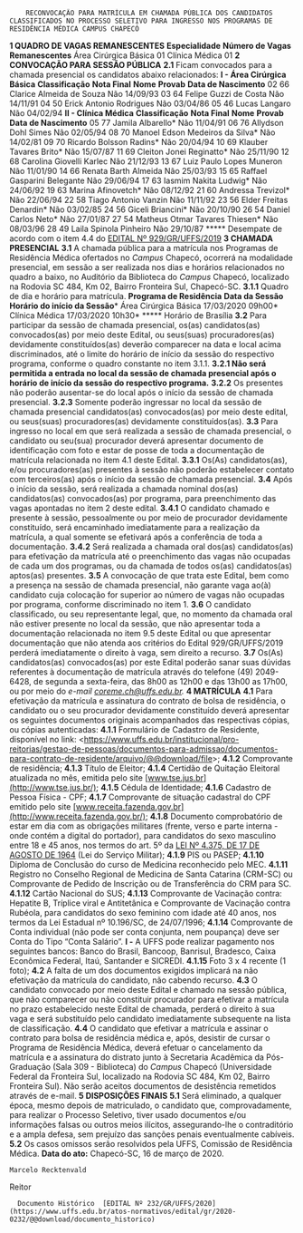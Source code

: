         RECONVOCAÇÃO PARA MATRÍCULA EM CHAMADA PÚBLICA DOS CANDIDATOS CLASSIFICADOS NO PROCESSO SELETIVO PARA INGRESSO NOS PROGRAMAS DE RESIDÊNCIA MÉDICA CAMPUS CHAPECÓ  

  **1 QUADRO DE VAGAS REMANESCENTES**      **Especialidade**     **Número de Vagas Remanescentes**      Área Cirúrgica Básica   01     Clínica Médica   01        **2 CONVOCAÇÃO PARA SESSÃO PÚBLICA**   **2.1**  Ficam convocados para a chamada presencial os candidatos abaixo relacionados:  **I - Área Cirúrgica Básica**      **Classificação**     **Nota Final**     **Nome**     **Provab**     **Data de Nascimento**      02   66   Clarice Almeida de Souza   Não   14/09/93     03   64   Felipe Guzzi de Costa   Não   14/11/91     04   50   Erick Antonio Rodrigues   Não   03/04/86     05   46   Lucas Langaro   Não   04/02/94     **II - Clínica Médica**      **Classificação**     **Nota Final**     **Nome**     **Provab**     **Data de Nascimento**      05   77   Jamila Albarello*   Não   11/04/91     06   76   Allydson Dohl Simes   Não   02/05/94     08   70   Manoel Edson Medeiros da Silva*   Não   14/02/81     09   70   Ricardo Bolsson Radins*   Não   20/04/94     10   69   Klauber Tavares Brito*   Não   15/07/87     11   69   Cleiton Jonei Reginatto*   Não   25/11/90     12   68   Carolina Giovelli Karlec   Não   21/12/93     13   67   Luiz Paulo Lopes Muneron   Não   11/01/90     14   66   Renata Barth Almeida   Não   25/03/93     15   65   Raffael Gasparini Belegante   Não   29/06/94     17   63   Iasmim Nakita Ludwig*   Não   24/06/92     19   63   Marina Afinovetch*   Não   08/12/92     21   60   Andressa Trevizol*   Não   22/06/94     22   58   Tiago Antonio Vanzin   Não   11/11/92     23   56   Elder Freitas Denardin*   Não   03/02/85     24   56   Giceli Briancini*   Não   20/10/90     26   54   Daniel Carlos Neto*   Não   27/01/87     27   54   Matheus Otmar Tavares Thiesen*   Não   08/03/96     28   49   Laila Spinola Pinheiro   Não   29/10/87     *****  Desempate de acordo com o item 4.4 do [EDITAL Nº 929/GR/UFFS/2019](https://www.uffs.edu.br/atos-normativos/edital/gr/2019-0929)     **3 CHAMADA PRESENCIAL**   **3.1**  A chamada pública para a matrícula nos Programas de Residência Médica ofertados no *Campus*  Chapecó, ocorrerá na modalidade presencial, em sessão a ser realizada nos dias e horários relacionados no quadro a baixo, no Auditório da Biblioteca do *Campus*  Chapecó, localizado na Rodovia SC 484, Km 02, Bairro Fronteira Sul, Chapecó-SC.  **3.1.1**  Quadro de dia e horário para matrícula.      **Programa de Residência**     **Data da Sessão**     **Horário do início da Sessão***      Área Cirúrgica Básica   17/03/2020   09h00*     Clínica Médica   17/03/2020   10h30*     *****  Horário de Brasília  **3.2**  Para participar da sessão de chamada presencial, os(as) candidatos(as) convocados(as) por meio deste Edital, ou seus(suas) procuradores(as) devidamente constituídos(as) deverão comparecer na data e local acima discriminados, até o limite do horário de início da sessão do respectivo programa, conforme o quadro constante no item 3.1.1.  **3.2.1 Não será permitida a entrada no local da sessão de chamada presencial após o horário de início da sessão do respectivo programa.**   **3.2.2**  Os presentes não poderão ausentar-se do local após o início da sessão de chamada presencial.  **3.2.3**  Somente poderão ingressar no local da sessão de chamada presencial candidatos(as) convocados(as) por meio deste edital, ou seus(suas) procuradores(as) devidamente constituídos(as).  **3.3**  Para ingresso no local em que será realizada a sessão de chamada presencial, o candidato ou seu(sua) procurador deverá apresentar documento de identificação com foto e estar de posse de toda a documentação de matrícula relacionada no item 4.1 deste Edital.  **3.3.1**  Os(As) candidatos(as), e/ou procuradores(as) presentes à sessão não poderão estabelecer contato com terceiros(as) após o início da sessão de chamada presencial.  **3.4**  Após o início da sessão, será realizada a chamada nominal dos(as) candidatos(as) convocados(as) por programa, para preenchimento das vagas apontadas no item 2 deste edital.  **3.4.1**  O candidato chamado e presente à sessão, pessoalmente ou por meio de procurador devidamente constituído, será encaminhado imediatamente para a realização da matrícula, a qual somente se efetivará após a conferência de toda a documentação.  **3.4.2**  Será realizada a chamada oral dos(as) candidatos(as) para efetivação da matrícula até o preenchimento das vagas não ocupadas de cada um dos programas, ou da chamada de todos os(as) candidatos(as) aptos(as) presentes.  **3.5**  A convocação de que trata este Edital, bem como a presença na sessão de chamada presencial, não garante vaga ao(à) candidato cuja colocação for superior ao número de vagas não ocupadas por programa, conforme discriminado no item 1.  **3.6**  O candidato classificado, ou seu representante legal, que, no momento da chamada oral não estiver presente no local da sessão, que não apresentar toda a documentação relacionada no item 9.5 deste Edital ou que apresentar documentação que não atenda aos critérios do Edital 929/GR/UFFS/2019 perderá imediatamente o direito à vaga, sem direito a recurso.  **3.7**  Os(As) candidatos(as) convocados(as) por este Edital poderão sanar suas dúvidas referentes à documentação de matrícula através do telefone (49) 2049-6428, de segunda a sexta-feira, das 8h00 as 12h00 e das 13h00 as 17h00, ou por meio do *e-mail coreme.ch@uffs.edu.br.*      **4 MATRÍCULA**   **4.1**  Para efetivação da matrícula e assinatura do contrato de bolsa de residência, o candidato ou o seu procurador devidamente constituído deverá apresentar os seguintes documentos originais acompanhados das respectivas cópias, ou cópias autenticadas:  **4.1.1** Formulário de Cadastro de Residente, disponível no link: <<https://www.uffs.edu.br/institucional/pro-reitorias/gestao-de-pessoas/documentos-para-admissao/documentos-para-contrato-de-residente/arquivo/@@download/file>>;  **4.1.2** Comprovante de residência;  **4.1.3** Título de Eleitor;  **4.1.4** Certidão de Quitação Eleitoral atualizada no mês, emitida pelo site [www.tse.jus.br](http://www.tse.jus.br/);  **4.1.5** Cédula de Identidade;  **4.1.6** Cadastro de Pessoa Física - CPF;  **4.1.7** Comprovante de situação cadastral do CPF emitido pelo site [www.receita.fazenda.gov.br](http://www.receita.fazenda.gov.br/);  **4.1.8** Documento comprobatório de estar em dia com as obrigações militares (frente, verso e parte interna - onde contém a digital do portador), para candidatos do sexo masculino entre 18 e 45 anos, nos termos do art. 5º da [LEI Nº 4.375, DE 17 DE AGOSTO DE 1964](http://www.planalto.gov.br/ccivil_03/LEIS/L4375.htm) (Lei do Serviço Militar);  **4.1.9** PIS ou PASEP;  **4.1.10** Diploma de Conclusão do curso de Medicina reconhecido pelo MEC.  **4.1.11** Registro no Conselho Regional de Medicina de Santa Catarina (CRM-SC) ou Comprovante de Pedido de Inscrição ou de Transferência do CRM para SC.  **4.1.12** Cartão Nacional do SUS;  **4.1.13** Comprovante de Vacinação contra: Hepatite B, Tríplice viral e Antitetânica e Comprovante de Vacinação contra Rubéola, para candidatos do sexo feminino com idade até 40 anos, nos termos da Lei Estadual nº 10.196/SC, de 24/07/1996;  **4.1.14** Comprovante de Conta individual (não pode ser conta conjunta, nem poupança) deve ser Conta do Tipo “Conta Salário”.  **I -**  A UFFS pode realizar pagamento nos seguintes bancos: Banco do Brasil, Bancoop, Banrisul, Bradesco, Caixa Econômica Federal, Itaú, Santander e SICREDI.  **4.1.15** Foto 3 x 4 recente (1 foto);  **4.2** A falta de um dos documentos exigidos implicará na não efetivação da matrícula do candidato, não cabendo recurso.  **4.3** O candidato convocado por meio deste Edital e chamado na sessão pública, que não comparecer ou não constituir procurador para efetivar a matrícula no prazo estabelecido neste Edital de chamada, perderá o direito à sua vaga e será substituído pelo candidato imediatamente subsequente na lista de classificação.  **4.4** O candidato que efetivar a matrícula e assinar o contrato para bolsa de residência médica e, após, desistir de cursar o Programa de Residência Médica, deverá efetuar o cancelamento da matrícula e a assinatura do distrato junto à Secretaria Acadêmica da Pós-Graduação (Sala 309 - Biblioteca) do *Campus*  Chapecó (Universidade Federal da Fronteira Sul, localizado na Rodovia SC 484, Km 02, Bairro Fronteira Sul). Não serão aceitos documentos de desistência remetidos através de e-mail.     **5 DISPOSIÇÕES FINAIS**   **5.1**  Será eliminado, a qualquer época, mesmo depois de matriculado, o candidato que, comprovadamente, para realizar o Processo Seletivo, tiver usado documentos e/ou informações falsas ou outros meios ilícitos, assegurando-lhe o contraditório e a ampla defesa, sem prejuízo das sanções penais eventualmente cabíveis.  **5.2**  Os casos omissos serão resolvidos pela UFFS, Comissão de Residência Médica.        **Data do ato:** Chapecó-SC, 16 de março de 2020.   
 

    Marcelo Recktenvald   
 Reitor 

      Documento Histórico  [EDITAL Nº 232/GR/UFFS/2020](https://www.uffs.edu.br/atos-normativos/edital/gr/2020-0232/@@download/documento_historico)     
      